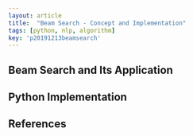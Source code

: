 ```yaml
---
layout: article
title:  "Beam Search - Concept and Implementation"
tags: [python, nlp, algorithm]
key: 'p20191213beamsearch'
---
```


## Beam Search and Its Application


## Python Implementation


## References
